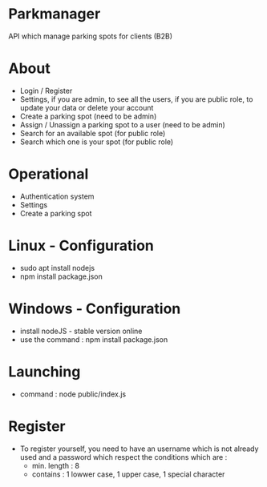 # Parkmanager
API which manage parking spots for clients (B2B)

# About 

* Login / Register
* Settings, if you are admin, to see all the users, if you are public role, to update your data or delete your account
* Create a parking spot (need to be admin)
* Assign / Unassign a parking spot to a user (need to be admin)
* Search for an available spot (for public role)
* Search which one is your spot (for public role)

# Operational 

* Authentication system 
* Settings
* Create a parking spot

# Linux - Configuration

* sudo apt install nodejs
* npm install package.json

# Windows - Configuration

* install nodeJS - stable version online
* use the command : npm install package.json

# Launching 
* command : node public/index.js

# Register
* To register yourself, you need to have an username which is not already used and a password which respect the conditions which are :
  * min. length : 8
  * contains : 1 lowwer case, 1 upper case, 1 special character

